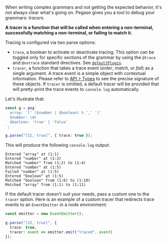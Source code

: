 When writing complex grammars and not getting the expected behavior, it's not always clear what's going on. Pegase gives you a tool to debug your grammars: *tracers*.

**A tracer is a function that will be called when entering a non-terminal, successfully matching a non-terminal, or failing to match it.**

Tracing is configured via two parse options:

- `trace`, a boolean to activate or deactivate tracing. This option can be toggled only for specific sections of the grammar by using the `@trace` and `@notrace` standard directives. See [`defaultPlugin`](/pegase/api/defaultPlugin).
- `tracer`, a function that takes a trace event (*enter*, *match*, or *fail*) as a single argument. A trace event is a simple object with contextual information. Please refer to [API > Types](/pegase/api/Types/) to see the precise signature of these objects. If `tracer` is omitted, a default tracer will be provided that will pretty-print the trace events to `console.log` automatically.

Let's illustrate that:

```ts
const g = peg`
  array: '[' ($number | $boolean) % ',' ']'
  $number: \d+
  $boolean: 'true' | 'false'
`;

g.parse("[12, true]", { trace: true });
```

This will produce the following `console.log` output:

```
Entered "array" at (1:1)
Entered "number" at (1:2)
Matched "number" from (1:2) to (1:4)
Entered "number" at (1:5)
Failed "number" at (1:5)
Entered "boolean" at (1:5)
Matched "boolean" from (1:6) to (1:10)
Matched "array" from (1:1) to (1:11)
```

If the default tracer doesn't suit your needs, pass a custom one to the `tracer` option. Here is an example of a custom tracer that redirects trace events to an `EventEmitter` in a node environment:

```ts
const emitter = new EventEmitter();

g.parse("[12, true]", {
  trace: true,
  tracer: event => emitter.emit("traced", event)
});
```
